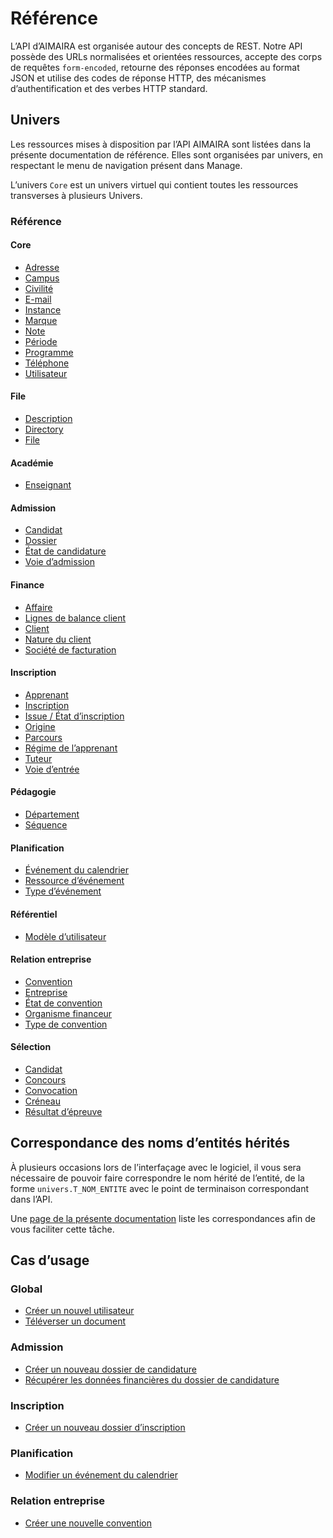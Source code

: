 # Référence

L’API d’AIMAIRA est organisée autour des concepts de REST. Notre API possède des URLs normalisées et orientées 
ressources, accepte des corps de requêtes `form-encoded`, retourne des réponses encodées au format JSON et utilise des 
codes de réponse HTTP, des mécanismes d’authentification et des verbes HTTP standard.

## Univers

Les ressources mises à disposition par l’API AIMAIRA sont listées dans la présente documentation de référence. 
Elles sont organisées par univers, en respectant le menu de navigation présent dans Manage.

L’univers `Core` est un univers virtuel qui contient toutes les ressources transverses à plusieurs Univers.

### Référence

#### Core

- [Adresse](/reference/ressources/core/adresse)
- [Campus](/reference/ressources/core/campus)
- [Civilité](/reference/ressources/core/civilite)
- [E-mail](/reference/ressources/core/e-mail)
- [Instance](/reference/ressources/core/instance)
- [Marque](/reference/ressources/core/marque)
- [Note](/reference/ressources/core/note)
- [Période](/reference/ressources/core/periode)
- [Programme](/reference/ressources/core/programme)
- [Téléphone](/reference/ressources/core/telephone)
- [Utilisateur](/reference/ressources/core/utilisateur)

#### File

- [Description](/reference/ressources/file/description)
- [Directory](/reference/ressources/file/directory)
- [File](/reference/ressources/file/file)

#### Académie

- [Enseignant](/reference/ressources/academie/enseignant)

#### Admission

- [Candidat](/reference/ressources/admission/candidat)
- [Dossier](/reference/ressources/admission/dossier)
- [État de candidature](/reference/ressources/admission/etat-de-candidature)
- [Voie d’admission](/reference/ressources/admission/voie-d-admission)

#### Finance

- [Affaire](/reference/ressources/finance/affaire)
- [Lignes de balance client](/reference/ressources/finance/balance-client)
- [Client](/reference/ressources/finance/client)
- [Nature du client](/reference/ressources/finance/nature-client)
- [Société de facturation](/reference/ressources/finance/societe-de-facturation)

#### Inscription

- [Apprenant](/reference/ressources/inscription/apprenant)
- [Inscription](/reference/ressources/inscription/inscription)
- [Issue / État d’inscription](/reference/ressources/inscription/issue-etat-d-inscription)
- [Origine](/reference/ressources/inscription/origine)
- [Parcours](/reference/ressources/inscription/parcours)
- [Régime de l’apprenant](/reference/ressources/inscription/regime-de-l-apprenant)
- [Tuteur](/reference/ressources/inscription/tuteur)
- [Voie d’entrée](/reference/ressources/inscription/voie-d-entree)

#### Pédagogie

- [Département](/reference/ressources/pedagogie/departement)
- [Séquence](/reference/ressources/pedagogie/sequence)

#### Planification

- [Événement du calendrier](/reference/ressources/planification/evenement-du-calendrier)
- [Ressource d’événement](/reference/ressources/planification/ressource-d-evenement)
- [Type d’événement](/reference/ressources/planification/type-d-evenement)

#### Référentiel

- [Modèle d’utilisateur](/reference/ressources/referentiel/modele-utilisateur)

#### Relation entreprise

- [Convention](/reference/ressources/relation-entreprise/convention)
- [Entreprise](/reference/ressources/relation-entreprise/entreprise)
- [État de convention](/reference/ressources/relation-entreprise/etat-de-convention)
- [Organisme financeur](/reference/ressources/relation-entreprise/organisme-financeur)
- [Type de convention](/reference/ressources/relation-entreprise/type-de-convention)

#### Sélection

- [Candidat](/reference/ressources/selection/candidat)
- [Concours](/reference/ressources/selection/concours)
- [Convocation](/reference/ressources/selection/convocation)
- [Créneau](/reference/ressources/selection/creneau)
- [Résultat d’épreuve](/reference/ressources/selection/resultat-epreuve)

## Correspondance des noms d’entités hérités

À plusieurs occasions lors de l’interfaçage avec le logiciel, il vous sera nécessaire de pouvoir faire correspondre le
nom hérité de l’entité, de la forme `univers.T_NOM_ENTITE` avec le point de terminaison correspondant dans l’API.

Une [page de la présente documentation](/reference/correspondance-entites-noms-herites) liste les correspondances afin 
de vous faciliter cette tâche.

## Cas d’usage

### Global

- [Créer un nouvel utilisateur](/reference/cas-d-usage/creer-un-nouvel-utilisateur) 
- [Téléverser un document](/reference/cas-d-usage/televerser-un-document)

### Admission

- [Créer un nouveau dossier de candidature](/reference/cas-d-usage/creer-un-nouveau-dossier-de-candidature)
- [Récupérer les données financières du dossier de candidature](/reference/cas-d-usage/recuperer-les-donnees-financieres-du-dossier-de-candidature)

### Inscription

- [Créer un nouveau dossier d’inscription](/reference/cas-d-usage/creer-un-nouveau-dossier-d-inscription)

### Planification

- [Modifier un événement du calendrier](/reference/cas-d-usage/modifier-un-evenement-du-calendrier)

### Relation entreprise

- [Créer une nouvelle convention](/reference/cas-d-usage/creer-une-nouvelle-convention)